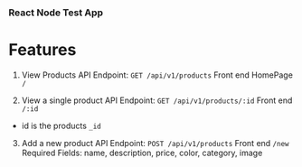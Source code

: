 ### React Node Test App

# Features

1. View Products
API Endpoint: `GET /api/v1/products`
Front end HomePage `/`

2. View a single product
API Endpoint: `GET /api/v1/products/:id`
Front end `/:id`
* id is the products `_id`

3. Add a new product
API Endpoint: `POST /api/v1/products`
Front end `/new`
Required Fields: name, description, price, color, category, image